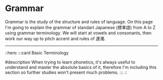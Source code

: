 # Grammar

Grammar is the study of the structure and rules of language. On this page I'm going to explain the grammar of standart Japanese (標準語) from A to Z using grammar terminology. We will start at vowels and consonants, then work our way up to pitch accent and rules of 連濁.

---

::hero
  :::card
  Basic Terminology

  #description
  When trying to learn phonetics, it's always useful to understand and master the absolute basics of it, therefore I'm including this section so further studies won't present much problems.
  :::
::
